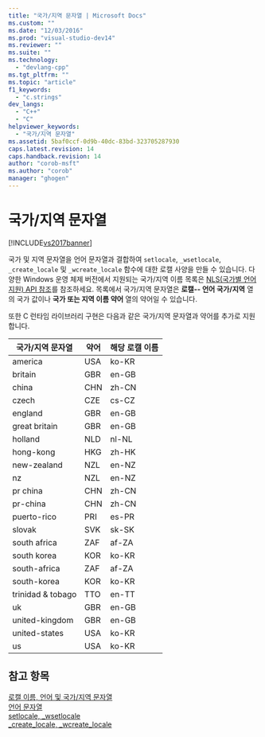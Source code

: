 ```yaml
---
title: "국가/지역 문자열 | Microsoft Docs"
ms.custom: ""
ms.date: "12/03/2016"
ms.prod: "visual-studio-dev14"
ms.reviewer: ""
ms.suite: ""
ms.technology: 
  - "devlang-cpp"
ms.tgt_pltfrm: ""
ms.topic: "article"
f1_keywords: 
  - "c.strings"
dev_langs: 
  - "C++"
  - "C"
helpviewer_keywords: 
  - "국가/지역 문자열"
ms.assetid: 5baf0ccf-0d9b-40dc-83bd-323705287930
caps.latest.revision: 14
caps.handback.revision: 14
author: "corob-msft"
ms.author: "corob"
manager: "ghogen"
---
```

# 국가/지역 문자열
[!INCLUDE[vs2017banner](../assembler/inline/includes/vs2017banner.md)]

국가 및 지역 문자열을 언어 문자열과 결합하여 `setlocale`, `_wsetlocale`, `_create_locale` 및 `_wcreate_locale` 함수에 대한 로캘 사양을 만들 수 있습니다. 다양한 Windows 운영 체제 버전에서 지원되는 국가\/지역 이름 목록은 [NLS\(국가별 언어 지원\) API 참조](http://msdn.microsoft.com/goglobal/bb896001.aspx)를 참조하세요. 목록에서 국가\/지역 문자열은 **로캘\-\- 언어 국가\/지역** 열의 국가 값이나 **국가 또는 지역 이름 약어** 열의 약어일 수 있습니다.  
  
 또한 C 런타임 라이브러리 구현은 다음과 같은 국가\/지역 문자열과 약어를 추가로 지원합니다.  
  
|국가\/지역 문자열|약어|해당 로캘 이름|  
|----------------|--------|--------------|  
|america|USA|ko\-KR|  
|britain|GBR|en\-GB|  
|china|CHN|zh\-CN|  
|czech|CZE|cs\-CZ|  
|england|GBR|en\-GB|  
|great britain|GBR|en\-GB|  
|holland|NLD|nl\-NL|  
|hong\-kong|HKG|zh\-HK|  
|new\-zealand|NZL|en\-NZ|  
|nz|NZL|en\-NZ|  
|pr china|CHN|zh\-CN|  
|pr\-china|CHN|zh\-CN|  
|puerto\-rico|PRI|es\-PR|  
|slovak|SVK|sk\-SK|  
|south africa|ZAF|af\-ZA|  
|south korea|KOR|ko\-KR|  
|south\-africa|ZAF|af\-ZA|  
|south\-korea|KOR|ko\-KR|  
|trinidad & tobago|TTO|en\-TT|  
|uk|GBR|en\-GB|  
|united\-kingdom|GBR|en\-GB|  
|united\-states|USA|ko\-KR|  
|us|USA|ko\-KR|  
  
## 참고 항목  
 [로캘 이름, 언어 및 국가\/지역 문자열](../c-runtime-library/locale-names-languages-and-country-region-strings.md)   
 [언어 문자열](../c-runtime-library/language-strings.md)   
 [setlocale, \_wsetlocale](../c-runtime-library/reference/setlocale-wsetlocale.md)   
 [\_create\_locale, \_wcreate\_locale](../c-runtime-library/reference/create-locale-wcreate-locale.md)